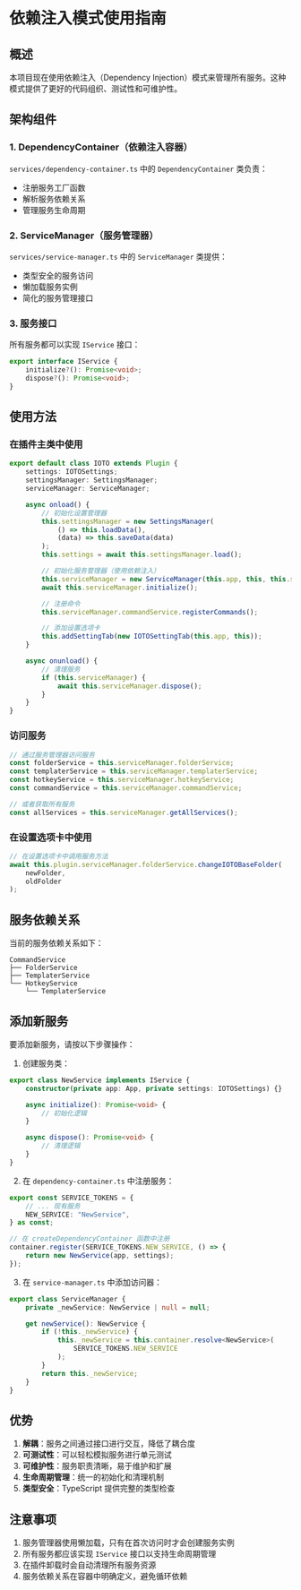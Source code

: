 # 依赖注入模式使用指南

## 概述

本项目现在使用依赖注入（Dependency Injection）模式来管理所有服务。这种模式提供了更好的代码组织、测试性和可维护性。

## 架构组件

### 1. DependencyContainer（依赖注入容器）

`services/dependency-container.ts` 中的 `DependencyContainer` 类负责：

-   注册服务工厂函数
-   解析服务依赖关系
-   管理服务生命周期

### 2. ServiceManager（服务管理器）

`services/service-manager.ts` 中的 `ServiceManager` 类提供：

-   类型安全的服务访问
-   懒加载服务实例
-   简化的服务管理接口

### 3. 服务接口

所有服务都可以实现 `IService` 接口：

```typescript
export interface IService {
	initialize?(): Promise<void>;
	dispose?(): Promise<void>;
}
```

## 使用方法

### 在插件主类中使用

```typescript
export default class IOTO extends Plugin {
	settings: IOTOSettings;
	settingsManager: SettingsManager;
	serviceManager: ServiceManager;

	async onload() {
		// 初始化设置管理器
		this.settingsManager = new SettingsManager(
			() => this.loadData(),
			(data) => this.saveData(data)
		);
		this.settings = await this.settingsManager.load();

		// 初始化服务管理器（使用依赖注入）
		this.serviceManager = new ServiceManager(this.app, this, this.settings);
		await this.serviceManager.initialize();

		// 注册命令
		this.serviceManager.commandService.registerCommands();

		// 添加设置选项卡
		this.addSettingTab(new IOTOSettingTab(this.app, this));
	}

	async onunload() {
		// 清理服务
		if (this.serviceManager) {
			await this.serviceManager.dispose();
		}
	}
}
```

### 访问服务

```typescript
// 通过服务管理器访问服务
const folderService = this.serviceManager.folderService;
const templaterService = this.serviceManager.templaterService;
const hotkeyService = this.serviceManager.hotkeyService;
const commandService = this.serviceManager.commandService;

// 或者获取所有服务
const allServices = this.serviceManager.getAllServices();
```

### 在设置选项卡中使用

```typescript
// 在设置选项卡中调用服务方法
await this.plugin.serviceManager.folderService.changeIOTOBaseFolder(
	newFolder,
	oldFolder
);
```

## 服务依赖关系

当前的服务依赖关系如下：

```
CommandService
├── FolderService
├── TemplaterService
└── HotkeyService
    └── TemplaterService
```

## 添加新服务

要添加新服务，请按以下步骤操作：

1. 创建服务类：

```typescript
export class NewService implements IService {
	constructor(private app: App, private settings: IOTOSettings) {}

	async initialize(): Promise<void> {
		// 初始化逻辑
	}

	async dispose(): Promise<void> {
		// 清理逻辑
	}
}
```

2. 在 `dependency-container.ts` 中注册服务：

```typescript
export const SERVICE_TOKENS = {
	// ... 现有服务
	NEW_SERVICE: "NewService",
} as const;

// 在 createDependencyContainer 函数中注册
container.register(SERVICE_TOKENS.NEW_SERVICE, () => {
	return new NewService(app, settings);
});
```

3. 在 `service-manager.ts` 中添加访问器：

```typescript
export class ServiceManager {
	private _newService: NewService | null = null;

	get newService(): NewService {
		if (!this._newService) {
			this._newService = this.container.resolve<NewService>(
				SERVICE_TOKENS.NEW_SERVICE
			);
		}
		return this._newService;
	}
}
```

## 优势

1. **解耦**：服务之间通过接口进行交互，降低了耦合度
2. **可测试性**：可以轻松模拟服务进行单元测试
3. **可维护性**：服务职责清晰，易于维护和扩展
4. **生命周期管理**：统一的初始化和清理机制
5. **类型安全**：TypeScript 提供完整的类型检查

## 注意事项

1. 服务管理器使用懒加载，只有在首次访问时才会创建服务实例
2. 所有服务都应该实现 `IService` 接口以支持生命周期管理
3. 在插件卸载时会自动清理所有服务资源
4. 服务依赖关系在容器中明确定义，避免循环依赖
